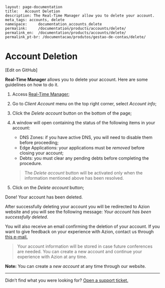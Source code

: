 ```
layout: page-documentation
title:   Account Deletion
description: The Real-Time Manager allow you to delete your account.
meta_tags: accounts, delete
namespace:     documentation_accounts_delete
permalink:     /documentation/products/accounts/delete/ 
permalink_en:  /documentation/products/accounts/delete/
permalink_pt-br: /documentacao/produtos/gestao-de-contas/delete/
```

# Account Deletion

[Edit on GitHub]

**Real-Time Manager** allows you to delete your account. Here are some guidelines on how to do it.

1. Access [Real-Time Manager](https://manager.azion.com/);

2. Go to *Client Account* menu on the top right corner, select  *Account info*;

3. Click the *Delete account* button on the bottom of the page;

4. A window will open containing the status of the following items in your account:

   - DNS Zones: if you have active DNS, you will need to disable them before proceeding;
   - Edge Applications: your applications must be *removed* before closing your account;
   - Debts: you must clear any pending debts before completing the procedure.

   > The *Delete account* button will be activated only when the information mentioned above has been resolved.

5. Click on the *Delete account* button; 

Done! Your account has been deleted.

After successfully deleting your account you will be redirected to Azion website and you will see the following message: *Your account has been successfully deleted*. 

You will also receive an email confirming the deletion of your account. If you want to give feedback on your experience with Azion, contact us through [this e-mail.](feedback@azion.com)

> Your account information will be stored in case future conferences are needed. You can create a new account and continue your experience with Azion at any time. 

**Note:** You can create a *new account* at any time through our website.

------

Didn’t find what you were looking for? [Open a support ticket.](https://tickets.azion.com/)

